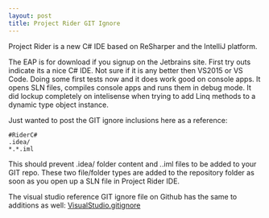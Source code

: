 ```yaml
---
layout: post
title: Project Rider GIT Ignore
---
```


Project Rider is a new C# IDE based on ReSharper and the IntelliJ platform.
  
The EAP is for download if you signup on the Jetbrains site. First try outs indicate its a nice C# IDE. 
Not sure if it is any better then VS2015 or VS Code. Doing some first tests now and it does work good on console apps. It opens SLN files, compiles console apps and runs them in debug mode. It did lockup completely on intelisense when trying to add Linq methods to a dynamic type object instance.
  
Just wanted to post the GIT ignore inclusions here as a reference:  
```
#RiderC#  
.idea/  
*.*.iml 
```
  
This should prevent .idea/ folder content and *.*.iml files to be added to your GIT repo. These two file/folder types are added to the repository folder as soon as you open up a SLN file in Project Rider IDE.
  
The visual studio reference GIT ignore file on Github has the same to additions as well:
[VisualStudio.gitignore](https://github.com/github/gitignore/blob/master/VisualStudio.gitignore)
  
 
